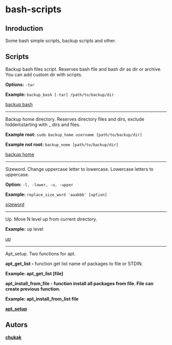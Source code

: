 # bash-scripts
## Inroduction
Some bash simple scripts, backup scripts and other.
## Scripts
Backup bash files script. Reserves bash file and bash dir as dir or archive. You can add custom dir with scripts.

<strong>Options:</strong> `-tar`

<strong>Example:</strong> `backup_bash [-tar] /path/to/backup/dir`

[backup bash](https://github.com/Chukak/bash-scripts/blob/master/backup_bash.sh)
<hr>

Backup home directory. Reserves directory files and dirs, exclude hidden\starting with _ dirs and files.

<strong>Example root:</strong> `sudo backup_home username [path/to/backup/dir]`

<strong>Example not root:</strong> `backup_nome [path/to/backup/dir]`

[backup home](https://github.com/Chukak/bash-scripts/blob/master/backup_home.sh)
<hr>

Sizeword. Change uppercase letter to lowercase. Lowercase letters to uppercase. 

<strong>Option:</strong> `-l, -lower, -u, -upper`

<strong>Example:</strong> `replace_size_word 'aaabbb' [option]`

[sizeword](https://github.com/Chukak/bash-scripts/blob/master/sizeword.sh)
<hr>

Up. Move N level up from current directory.

<strong>Example:</strong> up level 

[up](https://github.com/Chukak/bash-scripts/blob/master/up.sh)
<hr>

Apt_setup. Two functions for apt. 

<strong>apt_get_list - </strong> function get list name of packages to file or STDIN.

<strong>Example:<strong> apt_get_list [file]
  
<strong>apt_install_from_file - </strong> function install all packages from file. File can create previous function.

<strong>Example:<strong> apt_install_from_list file
  
[apt_setup](https://github.com/Chukak/bash-scripts/blob/master/apt_setup.sh) 

## Autors
[chukak](https://github.com/Chukak)

